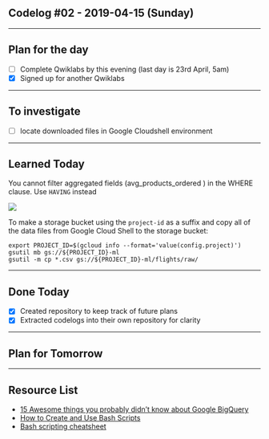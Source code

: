 ## Codelog #02 - 2019-04-15 (Sunday)

-----

## Plan for the day
- [ ] Complete Qwiklabs by this evening (last day is 23rd April, 5am)
- [x] Signed up for another Qwiklabs 

-----

## To investigate
   - [ ] locate downloaded files in Google Cloudshell environment
   
-----

## Learned Today
You cannot filter aggregated fields (avg_products_ordered ) in the WHERE clause. Use `HAVING` instead

![](https://pbs.twimg.com/media/D4q7YR7XsAA1ttk.jpg:large)

To make a storage bucket using the `project-id` as a suffix and copy all of the data files from Google Cloud Shell to the storage bucket:
~~~
export PROJECT_ID=$(gcloud info --format='value(config.project)')
gsutil mb gs://${PROJECT_ID}-ml
gsutil -m cp *.csv gs://${PROJECT_ID}-ml/flights/raw/
~~~

-----

## Done Today
- [x] Created repository to keep track of future plans
- [x] Extracted codelogs into their own repository for clarity

-----

## Plan for Tomorrow

-----

## Resource List
- [15 Awesome things you probably didn’t know about Google BigQuery](https://medium.com/google-cloud/15-awesome-things-you-probably-didnt-know-about-google-bigquery-6654841fa2dc)
- [How to Create and Use Bash Scripts](https://www.taniarascia.com/how-to-create-and-use-bash-scripts/)
- [Bash scripting cheatsheet](https://devhints.io/bash)
